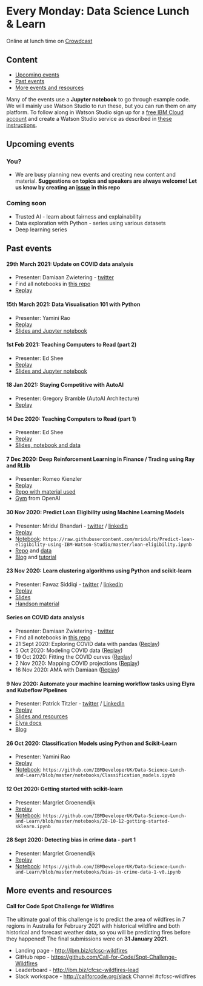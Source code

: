 # Every Monday: Data Science Lunch & Learn

Online at lunch time on [Crowdcast](https://www.crowdcast.io/ibmdevelopereurope)

## Content
* [Upcoming events](#Upcoming)
* [Past events](#Past)
* [More events and resources](#resources)

Many of the events use a **Jupyter notebook** to go through example code. We will mainly use Watson Studio to run these, but you can run them on any platform. To follow along in Watson Studio sign up for a [free IBM Cloud account](https://ibm.biz/BdfBr6) and create a Watson Studio service as described in [these instructions](https://github.com/IBMDeveloperUK/data-science-lunch-and-learn/blob/master/watson-studio-instructions.md). 

<a class="anchor" id="Upcoming"></a>
## Upcoming events

### You?
* We are busy planning new events and creating new content and material. **Suggestions on topics and speakers are always welcome! Let us know by creating an [issue](https://github.com/IBMDeveloperUK/Data-Science-Lunch-and-Learn/issues) in this repo**

### Coming soon
* Trusted AI - learn about fairness and explainability 
* Data exploration with Python - series using various datasets 
* Deep learning series

<a class="anchor" id="Past"></a>
## Past events

#### 29th March 2021: Update on COVID data analysis
* Presenter: Damiaan Zwietering - [twitter](https://twitter.com/dzwietering)
* Find all notebooks in [this repo](https://gitlab.com/dzwietering/corona/-/tree/master/pydata)
* [Replay](https://www.crowdcast.io/e/data-science-lunch-and-15)


#### 15th March 2021: Data Visualisation 101 with Python
* Presenter: Yamini Rao
* [Replay](https://www.crowdcast.io/e/data-science-lunch-and-14)
* [Slides and Jupyter notebook](https://github.com/IBMDeveloperUK/Data-Visualisation-with-Python)


#### 1st Feb 2021: Teaching Computers to Read (part 2)
* Presenter: Ed Shee
* [Replay](https://www.crowdcast.io/e/data-science-lunch-and-13)
* [Slides and Jupyter notebook](https://github.com/IBMDeveloperUK/Analysing-Jokes-with-Natural-Language-Processing)


#### 18 Jan 2021: Staying Competitive with AutoAI
* Presenter: Gregory Bramble (AutoAI Architecture)
* [Replay](https://www.crowdcast.io/e/data-science-lunch-and-12)

#### 14 Dec 2020: Teaching Computers to Read (part 1)
* Presenter: Ed Shee
* [Replay](https://www.crowdcast.io/e/data-science-lunch-and-11)
* [Slides, notebook and data](https://github.com/IBMDeveloperUK/Analysing-Jokes-with-Natural-Language-Processing)

#### 7 Dec 2020: Deep Reinforcement Learning in Finance / Trading using Ray and RLlib
* Presenter: Romeo Kienzler
* [Replay](https://www.crowdcast.io/e/data-science-lunch-and-10)
* [Repo with material used](https://github.com/romeokienzler/DeepRL)
* [Gym](https://gym.openai.com) from OpenAI

#### 30 Nov 2020: Predict Loan Eligibility using Machine Learning Models
* Presenter: Mridul Bhandari - [twitter](https://twitter.com/mridulrb) / [linkedIn](https://www.linkedin.com/in/mridul-bhandari/)
* [Replay](https://www.crowdcast.io/e/data-science-lunch-and-9)
* [Notebook](https://github.com/mridulrb/Predict-loan-eligibility-using-IBM-Watson-Studio): `https://raw.githubusercontent.com/mridulrb/Predict-loan-eligibility-using-IBM-Watson-Studio/master/loan-eligibility.ipynb`
* [Repo](https://github.com/IBM/Predict-loan-eligibility-using-IBM-Watson-Studio) and [data](https://github.com/mridulrb/Predict-loan-eligibility-using-IBM-Watson-Studio/tree/master/Dataset)
* [Blog](https://towardsdatascience.com/predict-loan-eligibility-using-machine-learning-models-7a14ef904057)
 and [tutorial](https://developer.ibm.com/tutorials/predict-loan-eligibility-using-jupyter-notebook-ibm-spss-modeler/)

#### 23 Nov 2020: Learn clustering algorithms using Python and scikit-learn
* Presenter: Fawaz Siddiqi - [twitter](https://twitter.com/fawaz_siddiqi) / [linkedIn](https://www.linkedin.com/in/fawazsiddiqi/)
* [Replay](https://www.crowdcast.io/e/data-science-lunch-and-8)
* [Slides](https://ibm.biz/LNL-Clustering)
* [Handson material](https://github.com/fawazsiddiqi/LnL-CLustering)

#### Series on COVID data analysis 
* Presenter: Damiaan Zwietering - [twitter](https://twitter.com/dzwietering)
* Find all notebooks in [this repo](https://gitlab.com/dzwietering/corona/-/tree/master/pydata)
* 21 Sept 2020: Exploring COVID data with pandas ([Replay](https://www.crowdcast.io/e/data-science-lunchlearn-COVID))
* 5 Oct 2020: Modeling COVID data ([Replay](https://www.crowdcast.io/e/data-science-lunch-and-2))
* 19 Oct 2020: Fitting the COVID curves ([Replay](https://www.crowdcast.io/e/data-science-lunch-and-3))
* 2 Nov 2020: Mapping COVID projections ([Replay](https://www.crowdcast.io/e/data-science-lunch-and-5))
* 16 Nov 2020: AMA with Damiaan ([Replay](https://www.crowdcast.io/e/data-science-lunch-and-7))

#### 9 Nov 2020: Automate your machine learning workflow tasks using Elyra and Kubeflow Pipelines
* Presenter: Patrick Titzler - [twitter](https://twitter.com/ptitzler) / [LinkedIn](https://www.linkedin.com/in/patrick-titzler/)
* [Replay](https://www.crowdcast.io/e/data-science-lunch-and-6)
* [Slides and resources](https://github.com/CODAIT/presentations/tree/master/talks/2020-11-09_ds_lunch_and_learn)
* [Elyra docs](https://elyra.readthedocs.io/en/latest/)
* [Blog](https://dev.to/ibmdeveloper/automate-your-machine-learning-workflow-tasks-using-elyra-and-kubeflow-pipelines-5d6n)

#### 26 Oct 2020: Classification Models using Python and Scikit-Learn 
* Presenter: Yamini Rao
* [Replay](https://www.crowdcast.io/e/data-science-lunch-and-4/register)
* [Notebook](https://github.com/IBMDeveloperUK/Data-Science-Lunch-and-Learn/blob/master/notebooks/Classification_models.ipynb): 
`https://github.com/IBMDeveloperUK/Data-Science-Lunch-and-Learn/blob/master/notebooks/Classification_models.ipynb`

#### 12 Oct 2020: Getting started with scikit-learn
* Presenter: Margriet Groenendijk
* [Replay](https://www.crowdcast.io/e/data-science-lunch-)
* [Notebook](https://github.com/IBMDeveloperUK/Data-Science-Lunch-and-Learn/blob/master/notebooks/20-10-12-getting-started-sklearn.ipynb): 
`https://github.com/IBMDeveloperUK/Data-Science-Lunch-and-Learn/blob/master/notebooks/20-10-12-getting-started-sklearn.ipynb`


#### 28 Sept 2020: Detecting bias in crime data - part 1
* Presenter: Margriet Groenendijk
* [Replay](https://www.crowdcast.io/e/data-science-lunch-and)
* [Notebook](https://github.com/IBMDeveloperUK/Data-Science-Lunch-and-Learn/blob/master/notebooks/bias-in-crime-data-1-v0.ipynb): 
`https://github.com/IBMDeveloperUK/Data-Science-Lunch-and-Learn/blob/master/notebooks/bias-in-crime-data-1-v0.ipynb`



<a class="anchor" id="resources"></a>
## More events and resources

#### Call for Code Spot Challenge for Wildfires

The ultimate goal of this challenge is to predict the area of wildfires in 7 regions in Australia for February 2021 with historical wildfire and both historical and forecast weather data, so you will be predicting fires before they happened!
The final submissions were on **31 January 2021**.

* Landing page - http://ibm.biz/cfcsc-wildfires
* GitHub repo - https://github.com/Call-for-Code/Spot-Challenge-Wildfires
* Leaderboard - http://ibm.biz/cfcsc-wildfires-lead
* Slack workspace - http://callforcode.org/slack Channel #cfcsc-wildfires
